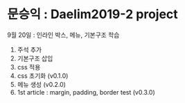 # 문승익 : Daelim2019-2 project
9월 20일 : 인라인 박스, 메뉴, 기본구조 학습
1. 주석 추가 <br>
2. 기본구조 삽입
3. css 적용
4. css 초기화 (v0.1.0)
5. 메뉴 생성 (v0.2.0)
6. 1st article : margin, padding, border test (v0.3.0)
